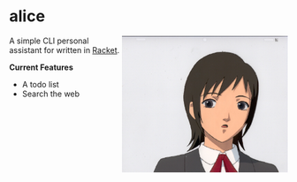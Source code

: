 # alice

<img src ="alice.jpeg" align="right" alt="Alice logo" width="300">

A simple CLI personal assistant for written in [Racket](https://racket-lang.org/).

**Current Features**

* A todo list
* Search the web
